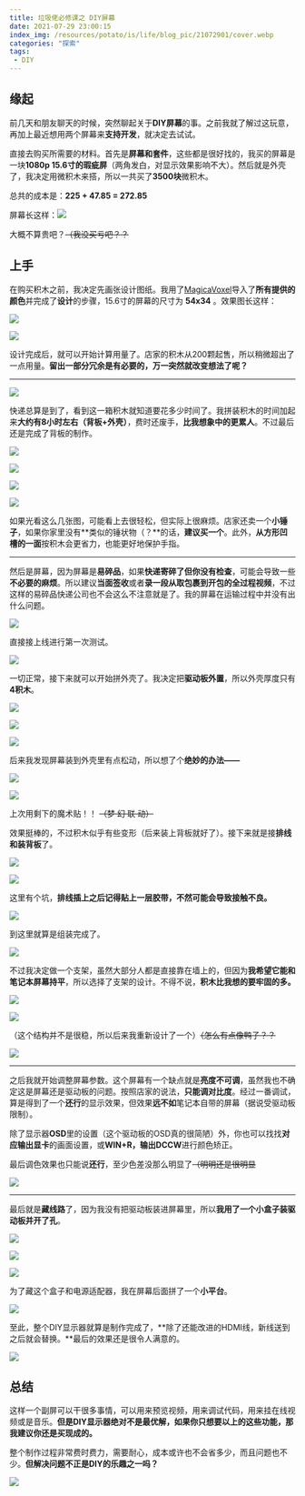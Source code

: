 ```yaml
---
title: 垃圾佬必修课之 DIY屏幕
date: 2021-07-29 23:00:15
index_img: /resources/potato/is/life/blog_pic/21072901/cover.webp
categories: "探索"
tags:
 - DIY
---
```

## 缘起

前几天和朋友聊天的时候，突然聊起关于**DIY屏幕**的事。之前我就了解过这玩意，再加上最近想用两个屏幕来**支持开发**，就决定去试试。  

直接去购买所需要的材料。首先是**屏幕和套件**，这些都是很好找的，我买的屏幕是一块**1080p 15.6寸的瑕疵屏**（两角发白，对显示效果影响不大）。然后就是外壳了，我决定用微积木来搭，所以一共买了**3500块**微积木。  

总共的成本是：**225 + 47.85 = 272.85**

屏幕长这样：![](/resources/potato/is/life/blog_pic/21072901/1.webp)

大概不算贵吧？~~（我没买亏吧？？~~

## 上手

在购买积木之前，我决定先画张设计图纸。我用了[MagicaVoxel](https://ephtracy.github.io/)导入了**所有提供的颜色**并完成了**设计**的步骤，15.6寸的屏幕的尺寸为 **54x34** 。效果图长这样：

![](/resources/potato/is/life/blog_pic/21072901/2.webp)

![](/resources/potato/is/life/blog_pic/21072901/3.webp)

设计完成后，就可以开始计算用量了。店家的积木从200颗起售，所以稍微超出了一点用量。**留出一部分冗余是有必要的，万一突然就改变想法了呢？**

-----

![](/resources/potato/is/life/blog_pic/21072901/4.webp)

快递总算是到了，看到这一箱积木就知道要花多少时间了。我拼装积木的时间加起来**大约有8小时左右（背板+外壳）**，费时还废手，**比我想象中的更累人**。不过最后还是完成了背板的制作。

![](/resources/potato/is/life/blog_pic/21072901/5.webp)

![](/resources/potato/is/life/blog_pic/21072901/6.webp)

![](/resources/potato/is/life/blog_pic/21072901/7.webp)

![](/resources/potato/is/life/blog_pic/21072901/8.webp)

如果光看这么几张图，可能看上去很轻松，但实际上很麻烦。店家还卖一个**小锤子**，如果你家里没有**类似的锤状物（？**的话，**建议买一个**。此外，**从方形凹槽的一面**按积木会更省力，也能更好地保护手指。

-----

然后是屏幕，因为屏幕是**易碎品**，如果**快递寄碎了但你没有检查**，可能会导致一些**不必要的麻烦**。所以建议**当面签收**或者**录一段从取包裹到开包的全过程视频**，不过这样的易碎品快递公司也不会这么不注意就是了。我的屏幕在运输过程中并没有出什么问题。  

![](/resources/potato/is/life/blog_pic/21072901/9.webp)

直接接上线进行第一次测试。

![](/resources/potato/is/life/blog_pic/21072901/10.webp)

一切正常，接下来就可以开始拼外壳了。我决定把**驱动板外置**，所以外壳厚度只有**4积木**。

![](/resources/potato/is/life/blog_pic/21072901/11.webp)

![](/resources/potato/is/life/blog_pic/21072901/12.webp)

![](/resources/potato/is/life/blog_pic/21072901/13.webp)

后来我发现屏幕装到外壳里有点松动，所以想了个**绝妙的办法——**

![](/resources/potato/is/life/blog_pic/21072901/14.webp)

![](/resources/potato/is/life/blog_pic/21072901/15.webp)

上次用剩下的魔术贴！！ ~~（梦 幻 联 动）~~

效果挺棒的，不过积木似乎有些变形（后来装上背板就好了）。接下来就是接**排线和装背板**了。

![](/resources/potato/is/life/blog_pic/21072901/16.webp)

![](/resources/potato/is/life/blog_pic/21072901/17.webp)

这里有个坑，**排线插上之后记得贴上一层胶带，不然可能会导致接触不良。**

![](/resources/potato/is/life/blog_pic/21072901/18.webp)

到这里就算是组装完成了。

![](/resources/potato/is/life/blog_pic/21072901/19.webp)

不过我决定做一个支架，虽然大部分人都是直接靠在墙上的，但因为**我希望它能和笔记本屏幕持平**，所以选择了支架的设计。不得不说，**积木比我想的要牢固的多。**

![](/resources/potato/is/life/blog_pic/21072901/20.webp)

![](/resources/potato/is/life/blog_pic/21072901/21.webp)

（这个结构并不是很稳，所以后来我重新设计了一个）~~（怎么有点像鸭子？？~~

![](/resources/potato/is/life/blog_pic/21072901/22.webp)

-----

之后我就开始调整屏幕参数。这个屏幕有一个缺点就是**亮度不可调**，虽然我也不确定这是屏幕还是驱动板的问题。按照店家的说法，**只能调对比度**。经过一番调试，算是得到了一个**还行**的显示效果，但效果**远不如**笔记本自带的屏幕（据说受驱动板限制）。  

除了显示器**OSD**里的设置（这个驱动板的OSD真的很简陋）外，你也可以找找**对应输出显卡**的画面设置，或**WIN+R，输出DCCW**进行颜色矫正。

最后调色效果也只能说**还行**，至少色差没那么明显了~~（明明还是很明显~~

![](/resources/potato/is/life/blog_pic/21072901/23.webp)

-----

最后就是**藏线路**了，因为我没有把驱动板装进屏幕里，所以**我用了一个小盒子装驱动板并开了孔**。

![](/resources/potato/is/life/blog_pic/21072901/24.webp)

![](/resources/potato/is/life/blog_pic/21072901/25.webp)

![](/resources/potato/is/life/blog_pic/21072901/26.webp)

为了藏这个盒子和电源适配器，我在屏幕后面拼了一个**小平台**。

![](/resources/potato/is/life/blog_pic/21072901/27.webp)

至此，整个DIY显示器就算是制作完成了，**除了还能改进的HDMI线，新线送到之后就会替换。**最后的效果还是很令人满意的。

![](/resources/potato/is/life/blog_pic/21072901/28.webp)

## 总结

这样一个副屏可以干很多事情，可以用来预览视频，用来调试代码，用来挂在线视频或是音乐。**但是DIY显示器绝对不是最优解，如果你只想要以上的这些功能，那我建议你还是买现成的。**

整个制作过程非常费时费力，需要耐心，成本或许也不会省多少，而且问题也不少。**但解决问题不正是DIY的乐趣之一吗？**

![](/resources/potato/is/life/blog_pic/21072901/29.webp)